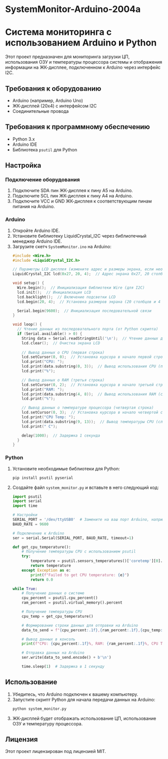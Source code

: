# SystemMonitor-Arduino-2004a
# Система мониторинга с использованием Arduino и Python

Этот проект предназначен для мониторинга загрузки ЦП, использования ОЗУ и температуры процессора системы и отображения информации на ЖК-дисплее, подключенном к Arduino через интерфейс I2C.

## Требования к оборудованию
- Arduino (например, Arduino Uno)
- ЖК-дисплей (20x4) с интерфейсом I2C
- Соединительные провода

## Требования к программному обеспечению
- Python 3.x
- Arduino IDE
- Библиотека `psutil` для Python

## Настройка

### Подключение оборудования
1. Подключите SDA пин ЖК-дисплея к пину A5 на Arduino.
2. Подключите SCL пин ЖК-дисплея к пину A4 на Arduino.
3. Подключите VCC и GND ЖК-дисплея к соответствующим пинам питания на Arduino.

### Arduino
1. Откройте Arduino IDE.
2. Установите библиотеку LiquidCrystal_I2C через библиотечный менеджер Arduino IDE.
3. Загрузите скетч `SystemMonitor.ino` на Arduino:
    ```cpp
    #include <Wire.h>
    #include <LiquidCrystal_I2C.h>

    // Параметры LCD дисплея (измените адрес и размеры экрана, если необходимо)
    LiquidCrystal_I2C lcd(0x27, 20, 4);  // Адрес экрана 0x27, 20 столбцов и 4 строки

    void setup() {
      Wire.begin();  // Инициализация библиотеки Wire (для I2C)
      lcd.init();  // Инициализация LCD
      lcd.backlight();  // Включение подсветки LCD
      lcd.begin(20, 4);  // Установка размеров экрана (20 столбцов и 4 строки)

      Serial.begin(9600);  // Инициализация последовательной связи
    }

    void loop() {
      // Чтение данных из последовательного порта (от Python скрипта)
      if (Serial.available() > 0) {
        String data = Serial.readStringUntil('\n');  // Чтение данных до символа новой строки
        lcd.clear();  // Очистка экрана LCD
        
        // Вывод данных о CPU (первая строка)
        lcd.setCursor(0, 0);  // Установка курсора в начало первой строки
        lcd.print("CPU: ");
        lcd.print(data.substring(0, 3));  // Вывод использования CPU (первые 3 символа)
        lcd.print("%");

        // Вывод данных о RAM (третья строка)
        lcd.setCursor(0, 2);  // Установка курсора в начало третьей строки
        lcd.print("RAM: ");
        lcd.print(data.substring(4, 8));  // Вывод использования RAM (следующие 4 символа)
        lcd.print("%");

        // Вывод данных о температуре процессора (четвертая строка)
        lcd.setCursor(0, 3);  // Установка курсора в начало четвертой строки
        lcd.print("CPU Temp: ");
        lcd.print(data.substring(9, 13));  // Вывод температуры CPU (следующие 4 символа)
        lcd.print(" C");

        delay(1000);  // Задержка 1 секунда
      }
    }
    ```

### Python
1. Установите необходимые библиотеки для Python:
    ```sh
    pip install psutil pyserial
    ```
2. Создайте файл `system_monitor.py` и вставьте в него следующий код:
    ```python
    import psutil
    import serial
    import time

    # Настройки
    SERIAL_PORT = '/dev/ttyUSB0'  # Замените на ваш порт Arduino, например, '/dev/ttyUSB0'
    BAUD_RATE = 9600

    # Подключение к Arduino
    ser = serial.Serial(SERIAL_PORT, BAUD_RATE, timeout=1)

    def get_cpu_temperature():
        # Получение температуры CPU с использованием psutil
        try:
            temperature = psutil.sensors_temperatures()['coretemp'][0].current  # Изменено на 'coretemp'
            return temperature
        except Exception as e:
            print(f"Failed to get CPU temperature: {e}")
            return 0.0

    while True:
        # Получение данных о системе
        cpu_percent = psutil.cpu_percent()
        ram_percent = psutil.virtual_memory().percent

        # Получение температуры CPU
        cpu_temp = get_cpu_temperature()

        # Формирование строки данных для отправки на Arduino
        data_to_send = f"{cpu_percent:.1f},{ram_percent:.1f},{cpu_temp:.1f}"

        # Вывод данных в консоль
        print(f"CPU: {cpu_percent:.1f}%, RAM: {ram_percent:.1f}%, CPU Temp: {cpu_temp:.1f}°C")

        # Отправка данных на Arduino
        ser.write(data_to_send.encode() + b'\n')

        time.sleep(1)  # Задержка в 1 секунду
    ```

## Использование
1. Убедитесь, что Arduino подключен к вашему компьютеру.
2. Запустите скрипт Python для начала передачи данных на Arduino:
    ```sh
    python system_monitor.py
    ```
3. ЖК-дисплей будет отображать использование ЦП, использование ОЗУ и температуру процессора.

## Лицензия
Этот проект лицензирован под лицензией MIT.

